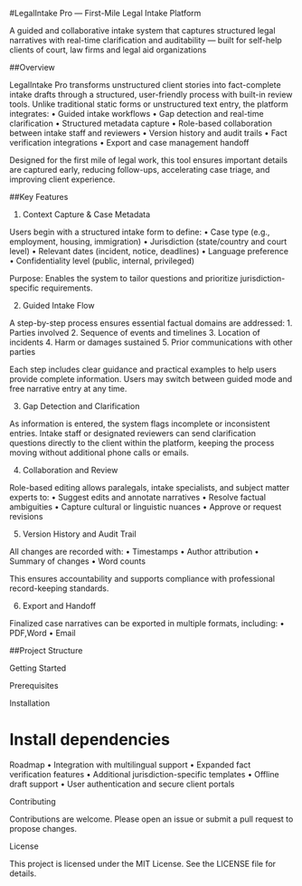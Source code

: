 

#LegalIntake Pro — First-Mile Legal Intake Platform

A guided and collaborative intake system that captures structured legal narratives with real-time clarification and  auditability — built for self-help clients of court, law firms and legal aid organizations



##Overview

LegalIntake Pro transforms unstructured client stories into fact-complete intake drafts through a structured, user-friendly process with built-in review tools. Unlike traditional static forms or unstructured text entry, the platform integrates:
	•	Guided intake workflows
	•	Gap detection and real-time clarification
	•	Structured metadata capture
	•	Role-based collaboration between intake staff and reviewers
	•	Version history and audit trails
	•	Fact verification integrations
	•	Export and case management handoff

Designed for the first mile of legal work, this tool ensures important details are captured early, reducing follow-ups, accelerating case triage, and improving client experience.



##Key Features

1. Context Capture & Case Metadata

Users begin with a structured intake form to define:
	•	Case type (e.g., employment, housing, immigration)
	•	Jurisdiction (state/country and court level)
	•	Relevant dates (incident, notice, deadlines)
	•	Language preference
	•	Confidentiality level (public, internal, privileged)

Purpose: Enables the system to tailor questions and prioritize jurisdiction-specific requirements.



2. Guided Intake Flow

A step-by-step process ensures essential factual domains are addressed:
	1.	Parties involved
	2.	Sequence of events and timelines
	3.	Location of incidents
	4.	Harm or damages sustained
	5.	Prior communications with other parties

Each step includes clear guidance and practical examples to help users provide complete information. Users may switch between guided mode and free narrative entry at any time.



3. Gap Detection and Clarification

As information is entered, the system flags incomplete or inconsistent entries. Intake staff or designated reviewers can send clarification questions directly to the client within the platform, keeping the process moving without additional phone calls or emails.



4. Collaboration and Review

Role-based editing allows paralegals, intake specialists, and subject matter experts to:
	•	Suggest edits and annotate narratives
	•	Resolve factual ambiguities
	•	Capture cultural or linguistic nuances
	•	Approve or request revisions



5. Version History and Audit Trail

All changes are recorded with:
	•	Timestamps
	•	Author attribution
	•	Summary of changes
	•	Word counts

This ensures accountability and supports compliance with professional record-keeping standards.



6. Export and Handoff

Finalized case narratives can be exported in multiple formats, including:
	•	PDF,Word
	•	Email



##Project Structure






Getting Started

Prerequisites
	
Installation

# Install dependencies



 Roadmap
	•	Integration with multilingual support
	•	Expanded fact verification features
	•	Additional jurisdiction-specific templates
	•	Offline draft support
	•	User authentication and secure client portals



 Contributing

Contributions are welcome. Please open an issue or submit a pull request to propose changes.



License

This project is licensed under the MIT License. See the LICENSE file for details.

